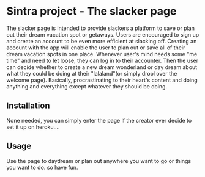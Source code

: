 # Sintra project - The slacker page
The slacker page is intended to provide slackers a platform to save or plan out their dream vacation spot or getaways. Users are encouraged to sign up and create an account to be even more efficient at slacking off. Creating an account with the app will enable the user to plan out or save all of their dream vacation spots in one place. Whenever user's mind needs some "me time" and need to let loose, they can log in to their accounter. Then the user can decide whether to create a new dream wonderland or day dream about what they could be doing at their "lalaland"(or simply drool over the welcome page). Basically, procrastinating to their heart's content and doing anything and everything except whatever they should be doing.   


## Installation

None needed, you can simply enter the page if the creator ever decide to set it up on heroku....

## Usage
Use the page to daydream or plan out anywhere you want to go or things you want to do. so have fun. 




